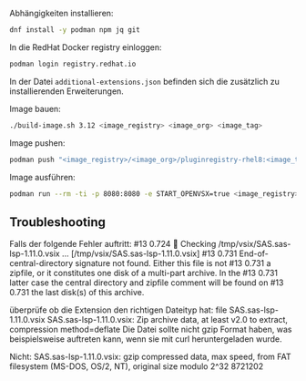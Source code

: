 Abhängigkeiten installieren:
```sh
dnf install -y podman npm jq git
```

In die RedHat Docker registry einloggen:
```sh
podman login registry.redhat.io
```

In der Datei `additional-extensions.json` befinden sich die zusätzlich zu installierenden Erweiterungen.

Image bauen:
```sh
./build-image.sh 3.12 <image_registry> <image_org> <image_tag>
```

Image pushen:
```sh
podman push "<image_registry>/<image_org>/pluginregistry-rhel8:<image_tag>"
```

Image ausführen:
```sh
podman run --rm -ti -p 8080:8080 -e START_OPENVSX=true <image_registry>/<image_org>/pluginregistry-rhel8:<image_tag>
```

## Troubleshooting

Falls der folgende Fehler auftritt:
#13 0.724 🏃 Checking /tmp/vsix/SAS.sas-lsp-1.11.0.vsix ... [/tmp/vsix/SAS.sas-lsp-1.11.0.vsix]
#13 0.731   End-of-central-directory signature not found.  Either this file is not
#13 0.731   a zipfile, or it constitutes one disk of a multi-part archive.  In the
#13 0.731   latter case the central directory and zipfile comment will be found on
#13 0.731   the last disk(s) of this archive.

überprüfe ob die Extension den richtigen Dateityp hat:
file SAS.sas-lsp-1.11.0.vsix
SAS.sas-lsp-1.11.0.vsix: Zip archive data, at least v2.0 to extract, compression method=deflate
Die Datei sollte nicht gzip Format haben, was beispielsweise auftreten kann, wenn sie mit curl heruntergeladen wurde.

Nicht:
SAS.sas-lsp-1.11.0.vsix: gzip compressed data, max speed, from FAT filesystem (MS-DOS, OS/2, NT), original size modulo 2^32 8721202
